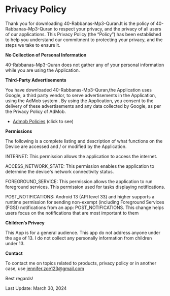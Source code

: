 <h1>Privacy Policy </h1>

Thank you for downloading 40-Rabbanas-Mp3-Quran.It is the policy of 40-Rabbanas-Mp3-Quran to respect your privacy, 
and the privacy of all users of our applications. 
This Privacy Policy (the “Policy”) has been established to help you understand our commitment to protecting 
your privacy, and the steps we take to ensure it.



<b>No Collection of Personal Information</b>

40-Rabbanas-Mp3-Quran does not gather any of your personal information 
while you are using the Application.

<b>Third-Party Advertisements</b>

You have downloaded 40-Rabbanas-Mp3-Quran,the Application uses Google, a third party vendor, to serve advertisements 
in the Application, using the AdMob system . By using the Application, 
you consent to the delivery of these advertisements and any data collected by Google, as per the 
Privacy Policy of AdMob.
* <a href="https://support.google.com/admob/answer/6128543?hl=en">Admob Policies</a> (click to see)

<b>Permissions</b>

The following is a complete listing and description of what functions on the Device are
accessed and / or modified by the Application.

INTERNET:
This permission allows the application to access the internet.

ACCESS_NETWORK_STATE:
This permission enables the application to determine the device's network connectivity status.

FOREGROUND_SERVICE:
This permission allows the application to run foreground services. This permission used for tasks displaying notifications.

POST_NOTIFICATIONS:
Android 13 (API level 33) and higher supports a runtime permission for sending non-exempt (including Foreground Services (FGS)) notifications from an app: POST_NOTIFICATIONS. 
This change helps users focus on the notifications that are most important to them

<b>Children’s Privacy</b>

This App is for a general audience. This app do not address anyone under the age of 13. I do not collect any personally information from children under 13.

<b>Contact</b>

To contact me on topics related to products, privacy policy or in another case, use 
jennifer.zoe123@gmail.com

Best regards!

Last Update: March 30, 2024

